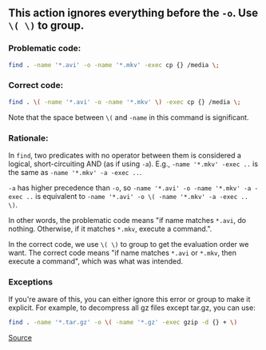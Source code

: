## This action ignores everything before the `-o`. Use `\( \)` to group.

### Problematic code:

```sh
find . -name '*.avi' -o -name '*.mkv' -exec cp {} /media \;
```

### Correct code:

```sh
find . \( -name '*.avi' -o -name '*.mkv' \) -exec cp {} /media \;
```
Note that the space between `\(` and `-name` in this command is significant.

### Rationale:

In `find`, two predicates with no operator between them is considered a logical, short-circuiting AND (as if using `-a`). E.g., `-name '*.mkv' -exec ..` is the same as `-name '*.mkv' -a -exec ..`.

`-a` has higher precedence than `-o`, so `-name '*.avi' -o -name '*.mkv' -a -exec ..` is equivalent to `-name '*.avi' -o \( -name '*.mkv' -a -exec .. \)`.

In other words, the problematic code means "if name matches `*.avi`, do nothing. Otherwise, if it matches `*.mkv`, execute a command.".

In the correct code, we use `\( \)` to group to get the evaluation order we want. The correct code means "if name matches `*.avi` or `*.mkv`, then execute a command", which was what was intended.

### Exceptions

If you're aware of this, you can either ignore this error or group to make it explicit. For example, to decompress all gz files except tar.gz, you can use:

```sh
find . -name '*.tar.gz' -o \( -name '*.gz' -exec gzip -d {} + \)
```

[Source](https://github.com/koalaman/shellcheck/wiki/SC2146)

